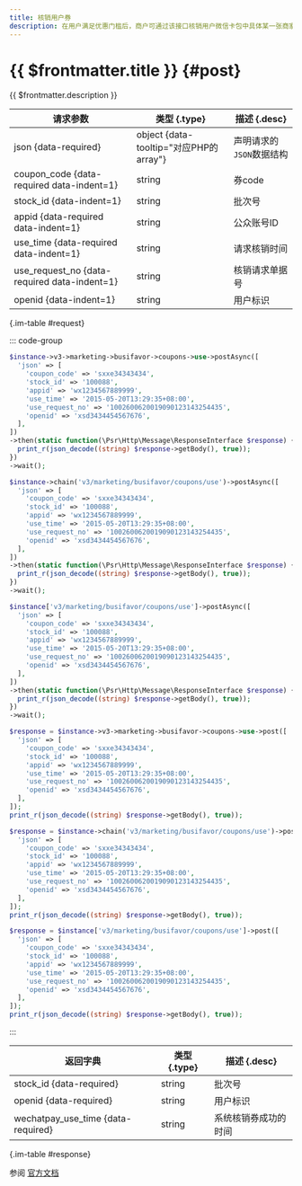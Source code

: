 ```yaml
---
title: 核销用户券
description: 在用户满足优惠门槛后，商户可通过该接口核销用户微信卡包中具体某一张商家券。
---
```


# {{ $frontmatter.title }} {#post}

{{ $frontmatter.description }}

| 请求参数 | 类型 {.type} | 描述 {.desc}
| --- | --- | ---
| json {data-required} | object {data-tooltip="对应PHP的array"} | 声明请求的`JSON`数据结构
| coupon_code {data-required data-indent=1} | string | 券code
| stock_id {data-indent=1} | string | 批次号
| appid {data-required data-indent=1} | string | 公众账号ID
| use_time {data-required data-indent=1} | string | 请求核销时间
| use_request_no {data-required data-indent=1} | string | 核销请求单据号
| openid {data-indent=1} | string | 用户标识

{.im-table #request}

::: code-group

```php [异步纯链式]
$instance->v3->marketing->busifavor->coupons->use->postAsync([
  'json' => [
    'coupon_code' => 'sxxe34343434',
    'stock_id' => '100088',
    'appid' => 'wx1234567889999',
    'use_time' => '2015-05-20T13:29:35+08:00',
    'use_request_no' => '1002600620019090123143254435',
    'openid' => 'xsd3434454567676',
  ],
])
->then(static function(\Psr\Http\Message\ResponseInterface $response) {
  print_r(json_decode((string) $response->getBody(), true));
})
->wait();
```

```php [异步声明式]
$instance->chain('v3/marketing/busifavor/coupons/use')->postAsync([
  'json' => [
    'coupon_code' => 'sxxe34343434',
    'stock_id' => '100088',
    'appid' => 'wx1234567889999',
    'use_time' => '2015-05-20T13:29:35+08:00',
    'use_request_no' => '1002600620019090123143254435',
    'openid' => 'xsd3434454567676',
  ],
])
->then(static function(\Psr\Http\Message\ResponseInterface $response) {
  print_r(json_decode((string) $response->getBody(), true));
})
->wait();
```

```php [异步属性式]
$instance['v3/marketing/busifavor/coupons/use']->postAsync([
  'json' => [
    'coupon_code' => 'sxxe34343434',
    'stock_id' => '100088',
    'appid' => 'wx1234567889999',
    'use_time' => '2015-05-20T13:29:35+08:00',
    'use_request_no' => '1002600620019090123143254435',
    'openid' => 'xsd3434454567676',
  ],
])
->then(static function(\Psr\Http\Message\ResponseInterface $response) {
  print_r(json_decode((string) $response->getBody(), true));
})
->wait();
```

```php [同步纯链式]
$response = $instance->v3->marketing->busifavor->coupons->use->post([
  'json' => [
    'coupon_code' => 'sxxe34343434',
    'stock_id' => '100088',
    'appid' => 'wx1234567889999',
    'use_time' => '2015-05-20T13:29:35+08:00',
    'use_request_no' => '1002600620019090123143254435',
    'openid' => 'xsd3434454567676',
  ],
]);
print_r(json_decode((string) $response->getBody(), true));
```

```php [同步声明式]
$response = $instance->chain('v3/marketing/busifavor/coupons/use')->post([
  'json' => [
    'coupon_code' => 'sxxe34343434',
    'stock_id' => '100088',
    'appid' => 'wx1234567889999',
    'use_time' => '2015-05-20T13:29:35+08:00',
    'use_request_no' => '1002600620019090123143254435',
    'openid' => 'xsd3434454567676',
  ],
]);
print_r(json_decode((string) $response->getBody(), true));
```

```php [同步属性式]
$response = $instance['v3/marketing/busifavor/coupons/use']->post([
  'json' => [
    'coupon_code' => 'sxxe34343434',
    'stock_id' => '100088',
    'appid' => 'wx1234567889999',
    'use_time' => '2015-05-20T13:29:35+08:00',
    'use_request_no' => '1002600620019090123143254435',
    'openid' => 'xsd3434454567676',
  ],
]);
print_r(json_decode((string) $response->getBody(), true));
```

:::

| 返回字典 | 类型 {.type} | 描述 {.desc}
| --- | --- | ---
| stock_id {data-required}| string | 批次号
| openid {data-required}| string | 用户标识
| wechatpay_use_time {data-required}| string | 系统核销券成功的时间

{.im-table #response}

参阅 [官方文档](https://pay.weixin.qq.com/wiki/doc/apiv3/apis/chapter9_2_3.shtml)

